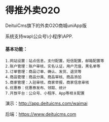 # 得推外卖O2O
DeituiCms旗下的外卖O2O商城uniApp版

系统支持wap\公众号\小程序\APP.

#### 基本功能： 
    1.网站设置：站点信息，支付配置，短信配置，邮箱配置等
    2.账户管理：账户审核，实名认证，用户充值，黑名单等 
    3.订单管理：商品订单、确认、发货、退货等 
    4.商品管理：商品分类、商品审核、商品添加 
    5.商家管理：入驻审核，商家举报，商家信息审核 
    6.优惠券：优惠券发布、领取、统计 
    7.开放平台：公众号、小程序、App等相关配置 

演示：http://app.deituicms.com/waimai

后端：https://www.deituicms.com
